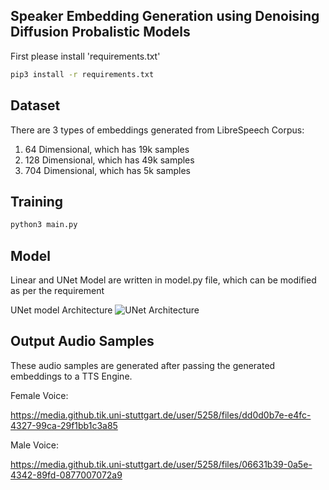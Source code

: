 ## Speaker Embedding Generation using Denoising Diffusion Probalistic Models

First please install 'requirements.txt'

```bash
pip3 install -r requirements.txt
```

## Dataset

There are 3 types of embeddings generated from LibreSpeech Corpus: 
1. 64 Dimensional, which has 19k samples
2. 128 Dimensional, which has 49k samples
3. 704 Dimensional, which has 5k samples

## Training
```bash
python3 main.py
```

## Model

Linear and UNet Model are written in model.py file, which can be modified as per the requirement

UNet model Architecture
![UNet Architecture](https://github.tik.uni-stuttgart.de/FlorianLux/SpeakerEmbeddingGenerationDenoisingDiffusion/blob/master/figures/Unet.drawio.png)
## Output Audio Samples
These audio samples are generated after passing the generated embeddings to a TTS Engine. 


Female Voice:  

https://media.github.tik.uni-stuttgart.de/user/5258/files/dd0d0b7e-e4fc-4327-99ca-29f1bb1c3a85


Male Voice: 

https://media.github.tik.uni-stuttgart.de/user/5258/files/06631b39-0a5e-4342-89fd-0877007072a9





